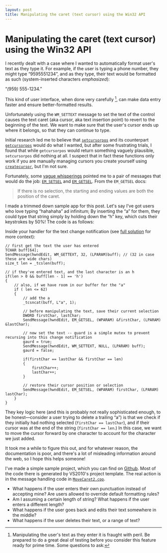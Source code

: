 ```yaml
---
layout: post
title: Manipulating the caret (text cursor) using the Win32 API
---
```


# Manipulating the caret (text cursor) using the Win32 API

I recently dealt with a case where I wanted to automatically format user's text as they type it. 
For example, if the user is typing a phone number, they
might type “9595551234”, and as they type, their text would be formatted as such
(system-inserted characters <em class="extra_emph">emphasized</em>):

“<span class="spacy"><em class="extra_emph">(</em>959<em class="extra_emph">) </em>555<em class="extra_emph">-</em>1234</span>.” 

This kind of user interface,
when done very carefully [^carefully], can make data entry faster and ensure better-formatted results.

Unfortunately using the `WM_SETTEXT` message to set the text of the control
causes the text caret (aka cursor, aka text insertion point) to revert to the beginning of the text.  We want to 
make sure that the user's cursor ends up where it belongs, so that they can continue to type.

Initial research led me to believe that [`setcursorpos`][scp] and its counterpart [`getcursorpos`][gcp] would do what I wanted,
but after some frustrating trials, I found that while `getcursorpos` would return something vaguely plausible,
`setcursorpos` did nothing at all. I suspect that in fact these functions only work if you are manually managing
cursors you create yourself using [`createcursor`][cc], but I'm not sure.

Fortunately, some [vague whisperings][whisperings]  pointed me to a pair of messages that would do 
the job: [`EM_SETSEL`][setsel] and [`EM_GETSEL`][getsel]. From the `EM_GETSEL` docs:

> If there is no selection, the starting and ending values are both the position of the caret.

I made a trimmed down sample app for this post. Let's say I've got users who love typing “hahahaha” ad infinitum;
By inserting the “a” for them, they could type that string simply by holding down the “h” key, which cuts their keystrokes by 50%! The 
code is as follows:

Inside your handler for the text change notification (see [full solution][fs-context] for more context):

    // first get the text the user has entered
    TCHAR buff[64];
    SendMessage(hwndEdit, WM_GETTEXT, 32, (LPARAM)buff); // (32 in case these are wide chars)
    size_t len = _tcslen(buff);
    
    // if they've entered text, and the last character is an h
    if(len > 0 && buff[len - 1] == 'h')
    {
        // also, if we have room in our buffer for the "a"
        if ( len <= 62)
        {
            // add the a
            _tcsncat(buff, L"a", 1);
            
            // before manipulating the text, save their current selection
            DWORD firstChar, lastChar;
            SendMessage(hwndEdit, EM_GETSEL, (WPARAM) &firstChar, (LPARAM) &lastChar);
            
            // now set the text -- guard is a simple mutex to prevent recursing into this change notification
            gaurd = true;
            SendMessage(hwndEdit, WM_SETTEXT, NULL, (LPARAM) buff);
            gaurd = false;
            
            if(firstChar == lastChar && firstChar == len)
            {
                firstChar++;
                lastChar++;
            }
            
            // restore their cursor position or selection
            SendMessage(hwndEdit, EM_SETSEL, (WPARAM) firstChar, (LPARAM) lastChar);
        }
    }

They key logic here (and this is probably not really sophisticated enough, to be honest—consider a user trying to delete a trailing “a”) 
is that we check if they initially had nothing selected (`firstChar == lastChar`), and if their cursor was at the end of the string 
(`firstChar == len`.) In this case, we want to move the cursor forward by one character to account for the character we just added.

It took me a while to figure this out, and for whatever reason, the documentation is poor, and there's a lot of misleading information 
around the web, so I hope this helps someone!

I've made a simple sample project, which you can find on [Github][sample]. Most of the code there is generated by VS2010's project
template. The real action is in the message handling code in [`MoveCaret2.cpp`][mc2].

[^carefully]: Manipulating the user's text as they enter it is fraught with peril. Be prepared to
do a great deal of testing before you consider this feature ready for prime time. Some questions
to ask:
- What happens if the user enters their own punctuation instead of accepting mine? Are users allowed to override
default formatting rules?
- Am I assuming a certain length of string? What happens if the user enters a different length?
- What happens if the user goes back and edits their text somewhere in the middle?
- What happens if the user deletes their text, or a range of text?

[scp]: http://msdn.microsoft.com/en-us/library/ms648394(v=vs.85).aspx
[gcp]: http://msdn.microsoft.com/en-us/library/ms648390(v=vs.85).aspx
[cc]: http://msdn.microsoft.com/en-us/library/ms648385(v=vs.85).aspx
[whisperings]: http://support.microsoft.com/kb/109550
[setsel]: http://msdn.microsoft.com/en-us/library/bb761661(v=vs.85).aspx
[getsel]: http://msdn.microsoft.com/en-us/library/bb761598(v=vs.85).aspx
[fs-context]: https://github.com/dtb/MoveCaret/blob/master/MoveCaret2/MoveCaret2.cpp#L155
[sample]: https://github.com/dtb/MoveCaret
[mc2]: https://github.com/dtb/MoveCaret/blob/master/MoveCaret2/MoveCaret2.cpp#L134